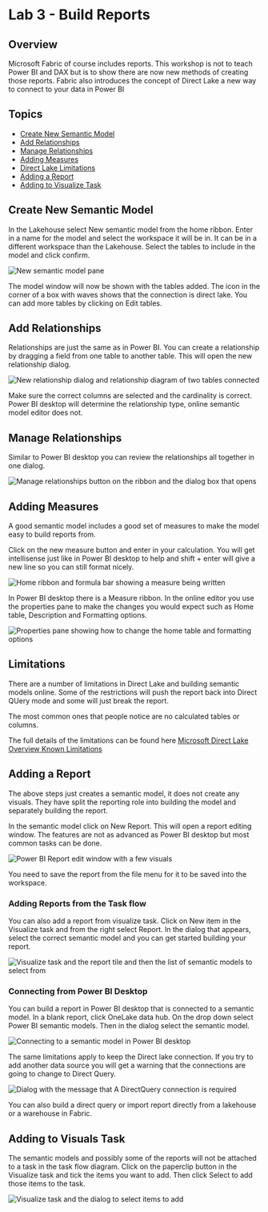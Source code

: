 # Lab 3 - Build Reports

## Overview

Microsoft Fabric of course includes reports. This workshop is not to teach Power BI and DAX but is to show there are now new methods of creating those reports. Fabric also introduces the concept of Direct Lake a new way to connect to your data in Power BI

## Topics

* [Create New Semantic Model](#create-new-semantic-model)
* [Add Relationships](#add-relationships)
* [Manage Relationships](#manage-relationships)
* [Adding Measures](#adding-measures)
* [Direct Lake Limitations](#limitations)
* [Adding a Report](#adding-a-report)
* [Adding to Visualize Task](#adding-to-visuals-task)

## Create New Semantic Model

In the Lakehouse select New semantic model from the home ribbon. Enter in a name for the model and select the workspace it will be in. It can be in a different workspace than the Lakehouse. Select the tables to include in the model and click confirm.

![New semantic model pane](<Images/Lab 03/2024-09-17_16-59-19.png>)

The model window will now be shown with the tables added. The icon in the corner of a box with waves shows that the connection is direct lake. You can add more tables by clicking on Edit tables.

## Add Relationships

Relationships are just the same as in Power BI. You can create a relationship by dragging a field from one table to another table. This will open the new relationship dialog.

![New relationship dialog and relationship diagram of two tables connected](<Images/Lab 03/2024-09-17_17-12-07.png>)

Make sure the correct columns are selected and the cardinality is correct. Power BI desktop will determine the relationship type, online semantic model editor does not.

## Manage Relationships

Similar to Power BI desktop you can review the relationships all together in one dialog.

![Manage relationships button on the ribbon and the dialog box that opens](<Images/Lab 03/2024-09-17_17-20-50.png>)

## Adding Measures

A good semantic model includes a good set of measures to make the model easy to build reports from.

Click on the new measure button and enter in your calculation. You will get intellisense just like in Power BI desktop to help and shift + enter will give a new line so you can still format nicely.

![Home ribbon and formula bar showing a measure being written](<Images/Lab 03/2024-09-17_17-34-05.png>)

In Power BI desktop there is a Measure ribbon. In the online editor you use the properties pane to make the changes you would expect such as Home table, Description and Formatting options.

![Properties pane showing how to change the home table and formatting options](<Images/Lab 03/2024-09-17_17-24-48.png>)

## Limitations

There are a number of limitations in Direct Lake and building semantic models online. Some of the restrictions will push the report back into Direct QUery mode and some will just break the report.

The most common ones that people notice are no calculated tables or columns. 

The full details of the limitations can be found here 
[Microsoft Direct Lake Overview Known Limitations](https://learn.microsoft.com/en-us/fabric/get-started/direct-lake-overview#known-issues-and-limitations)

## Adding a Report

The above steps just creates a semantic model, it does not create any visuals. They have split the reporting role into building the model and separately building the report.

In the semantic model click on New Report. This will open a report editing window. The features are not as advanced as Power BI desktop but most common tasks can be done.

![Power BI Report edit window with a few visuals](<Images/Lab 03/2024-09-17_17-54-32.png>)

You need to save the report from the file menu for it to be saved into the workspace.

### Adding Reports from the Task flow

You can also add a report from visualize task. Click on New item in the Visualize task and from the right select Report. In the dialog that appears, select the correct semantic model and you can get started building your report.

![Visualize task and the report tile and then the list of semantic models to select from](<Images/Lab 03/2024-09-17_18-01-08.png>)

### Connecting from Power BI Desktop

You can build a report in Power BI desktop that is connected to a semantic model. In a blank report, click OneLake data hub. On the drop down select Power BI semantic models. Then in the dialog select the semantic model.

![Connecting to a semantic model in Power BI desktop](<Images/Lab 03/2024-09-17_18-07-26.png>)

The same limitations apply to keep the Direct lake connection. If you try to add another data source you will get a warning that the connections are going to change to Direct Query.

![Dialog with the message that A DirectQuery connection is required](<Images/Lab 03/2024-09-17_18-08-21.png>)

You can also build a direct query or import report directly from a lakehouse or a warehouse in Fabric.

## Adding to Visuals Task

The semantic models and possibly some of the reports will not be attached to a task in the task flow diagram. Click on the paperclip button in the Visualize task and tick the items you want to add. Then click Select to add those items to the task.

![Visualize task and the dialog to select items to add](<Images/Lab 03/2024-09-17_18-22-29.png>)



